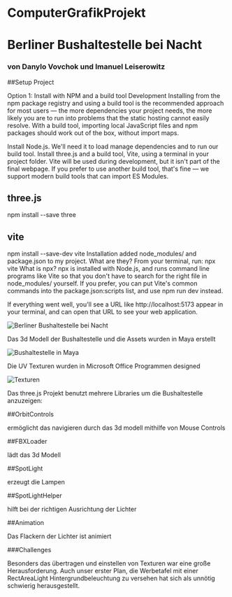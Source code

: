 # ComputerGrafikProjekt
# Berliner Bushaltestelle bei Nacht
### von Danylo Vovchok und Imanuel Leiserowitz


##Setup Project

Option 1: Install with NPM and a build tool
Development
Installing from the npm package registry and using a build tool is the recommended approach for most users — the more dependencies your project needs, the more likely you are to run into problems that the static hosting cannot easily resolve. With a build tool, importing local JavaScript files and npm packages should work out of the box, without import maps.

Install Node.js. We'll need it to load manage dependencies and to run our build tool.
Install three.js and a build tool, Vite, using a terminal in your project folder. Vite will be used during development, but it isn't part of the final webpage. If you prefer to use another build tool, that's fine — we support modern build tools that can import ES Modules.

## three.js
npm install --save three

## vite
npm install --save-dev vite
Installation added node_modules/ and package.json to my project. What are they?
From your terminal, run:
npx vite
What is npx?
npx is installed with Node.js, and runs command line programs like Vite so that you don't have to search for the right file in node_modules/ yourself. If you prefer, you can put Vite's common commands into the package.json:scripts list, and use npm run dev instead.

If everything went well, you'll see a URL like http://localhost:5173 appear in your terminal, and can open that URL to see your web application.



![Berliner Bushaltestelle bei Nacht](https://imgur.com/a/lDGNoDM)

Das 3d Modell der Bushaltestelle und die Assets wurden in Maya erstellt

![Bushaltestelle in Maya](https://imgur.com/ghMCQCQ)

Die UV Texturen wurden in Microsoft Office Programmen designed

![Texturen](https://imgur.com/RBiPxMN)

Das three.js Projekt benutzt mehrere Libraries um die Bushaltestelle anzuzeigen:

##OrbitControls

ermöglicht das navigieren durch das 3d modell mithilfe von Mouse Controls

##FBXLoader

lädt das 3d Modell

##SpotLight

erzeugt die Lampen

##SpotLightHelper

hilft bei der richtigen Ausrichtung der Lichter

##Animation

Das Flackern der Lichter ist animiert 

###Challenges

Besonders das übertragen und einstellen von Texturen war eine große Herausforderung. Auch unser erster Plan, die Werbetafel 
mit einer RectAreaLight Hintergrundbeleuchtung zu versehen hat sich als unnötig schwierig herausgestellt. 
